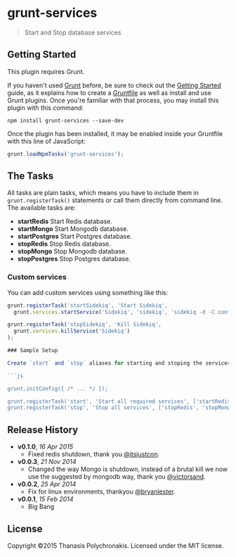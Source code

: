 # grunt-services

> Start and Stop database services

## Getting Started
This plugin requires Grunt.

If you haven't used [Grunt](http://gruntjs.com/) before, be sure to check out the [Getting Started](http://gruntjs.com/getting-started) guide, as it explains how to create a [Gruntfile](http://gruntjs.com/sample-gruntfile) as well as install and use Grunt plugins. Once you're familiar with that process, you may install this plugin with this command:

```shell
npm install grunt-services --save-dev
```

Once the plugin has been installed, it may be enabled inside your Gruntfile with this line of JavaScript:

```js
grunt.loadNpmTasks('grunt-services');
```

## The Tasks

All tasks are plain tasks, which means you have to include them in `grunt.registerTask()` statements or call them directly from command line. The available tasks are:

* **startRedis** Start Redis database.
* **startMongo** Start Mongodb database.
* **startPostgres** Start Postgres database.
* **stopRedis** Stop Redis database.
* **stopMongo** Stop Mongodb database.
* **stopPostgres** Stop Postgres database.

### Custom services

You can add custom services using something like this:
```js
grunt.registerTask('startSidekiq', 'Start Sidekiq',
  grunt.services.startService('Sidekiq', 'sidekiq', 'sidekiq -d -C config/sidekiq.yml -L log/sidekiq.log'));

grunt.registerTask('stopSidekiq', 'Kill Sidekiq',
  grunt.services.killService('Sidekiq')
);

### Sample Setup

Create `start` and `stop` aliases for starting and stoping the services:

```js

grunt.initConfig({ /* ... */ });

grunt.registerTask('start', 'Start all required services', ['startRedis', 'startMongo']);
grunt.registerTask('stop', 'Stop all services', ['stopRedis', 'stopMongo']);
```

## Release History

- **v0.1.0**, *16 Apr 2015*
    - Fixed redis shutdown, thank you [@itsjustcon](https://github.com/itsjustcon).
- **v0.0.3**, *21 Nov 2014*
    - Changed the way Mongo is shutdown, instead of a brutal kill we now use the suggested by mongodb way, thank you [@victorsand](https://github.com/victorsand).
- **v0.0.2**, *25 Apr 2014*
    - Fix for linux environments, thankyou [@bryanlester](https://github.com/bryanlester).
- **v0.0.1**, *15 Feb 2014*
    - Big Bang

## License

Copyright ©2015 Thanasis Polychronakis. Licensed under the MIT license.
